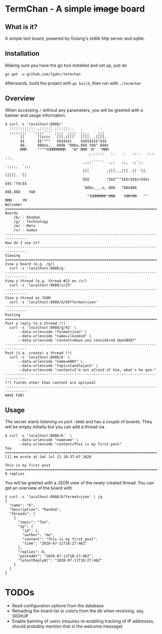 # TermChan - A simple ~~image~~ board

## What is it?

A simple text board, powered by Golang's stdlib http server and sqlite.

## Installation

Making sure you have the go tool installed and set up, just do

```
go get -u github.com/fgahr/termchan
```

Afterwards, build the project with `go build`, then run with `./termchan`

## Overview

When accessing `/` without any parameters, you will be greeted with a banner and
usage information.

```
$ curl -s 'localhost:8088/'
  ::::::::::::.,:::::: :::::::..   .        :
  ;;;;;;;;'''';;;;'''' ;;;;``;;;;  ;;,.    ;;;
       [[      [[cccc   [[[,/[[['  [[[[, ,[[[[,
       $$      $$""""   $$$$$$c    $$$$$$$$"$$$
       88,     888oo,__ 888b "88bo,888 Y88" 888o
       MMM     """"YUMMMMMMM   "W" MMM  M'  "MMM
                                      .,-:::::   ::   .:   :::.   :::.    :::.
                                    ,;;;'````'  ,;;   ;;,  ;;`;;  `;;;;,  `;;;
                                    [[[        ,[[[,,,[[[ ,[[ '[[,  [[[[[. '[[
                                    $$$        "$$$"""$$$c$$$cc$$$c $$$ "Y$c$$
                                    `88bo,__,o, 888   "88o888   888,888    Y88
                                      "YUMMMMMP"MMM    YMMYMM   ""` MMM     YM
Welcome!
================================================================================
Boards
    /b/ - Random
    /g/ - Technology
    /m/ - Meta
    /v/ - Games
--------------------------------------------------------------------------------
How do I use it?
--------------------------------------------------------------------------------
Viewing
================================================================================
View a board (e.g. /g/)
  curl -s 'localhost:8088/g'
--------------------------------------------------------------------------------
View a thread (e.g. thread #23 on /v/)
  curl -s 'localhost:8088/v/23'
--------------------------------------------------------------------------------
View a thread as JSON
  curl -s 'localhost:8088/d/69?format=json'
--------------------------------------------------------------------------------
Posting
================================================================================
Post a reply to a thread (*)
  curl -s 'localhost:8088/g/42' \
      --data-urlencode "format=json" \
      --data-urlencode "name=ilovebsd" \
      --data-urlencode "content=Have you considered OpenBSD?"
--------------------------------------------------------------------------------
Post (i.e. create) a thread (*)
  curl -s 'localhost:8088/b' \
      --data-urlencode "name=m00t" \
      --data-urlencode "topic=Candlejack" \
      --data-urlencode "content=I'm not afraid of him, what's he gon-"
--------------------------------------------------------------------------------
(*) fields other than content are optional
--------------------------------------------------------------------------------
HAVE FUN!
```

## Usage

The server starts listening on port `:8088` and has a couple of boards.
They will be empty initially but you can add a thread via

```
$ curl -s 'localhost:8088/b'  \
      --data-urlencode "name=me" \
      --data-urlencode "content=This is my first post"
foo
================================================================================
[1] me wrote at Sat Jul 11 10:37:07 2020

This is my first post
================================================================================
0 replies
```

You will be greeted with a JSON view of the newly created thread. You can get an
overview of the board with

```
$ curl -s 'localhost:8088/b?format=json' | jq
{
  "name": "b",
  "description": "Random",
  "threads": [
    {
      "topic": "foo",
      "op": {
        "id": 1,
        "author": "me",
        "content": "This is my first post",
        "time": "2020-07-11T10:27:46Z"
      },
      "replies": 0,
      "postedAt": "2020-07-11T10:27:46Z",
      "latestReplyAt": "2020-07-11T10:27:46Z"
    }
  ]
}
```

# TODOs

- Read configuration options from the database
- Reloading the board list or colors from the db when receiving, say, SIGHUP
- Enable banning of users (requires re-enabling tracking of IP addresses, should
  probably mention that in the welcome message)
